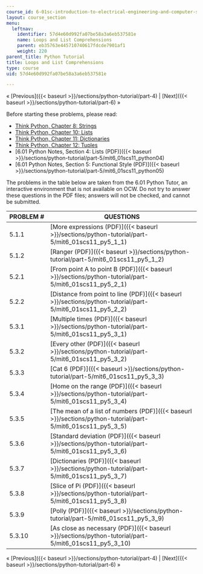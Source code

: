 ```yaml
---
course_id: 6-01sc-introduction-to-electrical-engineering-and-computer-science-i-spring-2011
layout: course_section
menu:
  leftnav:
    identifier: 57d4e60d992fa07be58a3a6eb537581e
    name: Loops and List Comprehensions
    parent: eb35763e445710740617fdcde7901af1
    weight: 220
parent_title: Python Tutorial
title: Loops and List Comprehensions
type: course
uid: 57d4e60d992fa07be58a3a6eb537581e

---
```


« [Previous]({{< baseurl >}}/sections/python-tutorial/part-4) | [Next]({{< baseurl >}}/sections/python-tutorial/part-6) »

Before starting these problems, please read:

*   [Think Python, Chapter 8: Strings](http://www.greenteapress.com/thinkpython/html/book009.html)
*   [Think Python, Chapter 10: Lists](http://www.greenteapress.com/thinkpython/html/book011.html)
*   [Think Python, Chapter 11: Dictionaries](http://www.greenteapress.com/thinkpython/html/book012.html)
*   [Think Python, Chapter 12: Tuples](http://www.greenteapress.com/thinkpython/html/book013.html)
*   [6.01 Python Notes, Section 4: Lists (PDF)]({{< baseurl >}}/sections/python-tutorial/part-5/mit6_01scs11_python04)
*   [6.01 Python Notes, Section 5: Functional Style (PDF)]({{< baseurl >}}/sections/python-tutorial/part-5/mit6_01scs11_python05)

The problems in the table below are taken from the 6.01 Python Tutor, an interactive environment that is not available on OCW. Do not try to answer these questions in the PDF files; answers will not be checked, and cannot be submitted.

| PROBLEM # | QUESTIONS |
| --- | --- |
| 5.1.1 | [More expressions (PDF)]({{< baseurl >}}/sections/python-tutorial/part-5/mit6_01scs11_py5_1_1) |
| 5.1.2 | [Ranger (PDF)]({{< baseurl >}}/sections/python-tutorial/part-5/mit6_01scs11_py5_1_2) |
| 5.2.1 | [From point A to point B (PDF)]({{< baseurl >}}/sections/python-tutorial/part-5/mit6_01scs11_py5_2_1) |
| 5.2.2 | [Distance from point to line (PDF)]({{< baseurl >}}/sections/python-tutorial/part-5/mit6_01scs11_py5_2_2) |
| 5.3.1 | [Multiple times (PDF)]({{< baseurl >}}/sections/python-tutorial/part-5/mit6_01scs11_py5_3_1) |
| 5.3.2 | [Every other (PDF)]({{< baseurl >}}/sections/python-tutorial/part-5/mit6_01scs11_py5_3_2) |
| 5.3.3 | [Cat 6 (PDF)]({{< baseurl >}}/sections/python-tutorial/part-5/mit6_01scs11_py5_3_3) |
| 5.3.4 | [Home on the range (PDF)]({{< baseurl >}}/sections/python-tutorial/part-5/mit6_01scs11_py5_3_4) |
| 5.3.5 | [The mean of a list of numbers (PDF)]({{< baseurl >}}/sections/python-tutorial/part-5/mit6_01scs11_py5_3_5) |
| 5.3.6 | [Standard deviation (PDF)]({{< baseurl >}}/sections/python-tutorial/part-5/mit6_01scs11_py5_3_6) |
| 5.3.7 | [Dictionaries (PDF)]({{< baseurl >}}/sections/python-tutorial/part-5/mit6_01scs11_py5_3_7) |
| 5.3.8 | [Slice of Pi (PDF)]({{< baseurl >}}/sections/python-tutorial/part-5/mit6_01scs11_py5_3_8) |
| 5.3.9 | [Polly (PDF)]({{< baseurl >}}/sections/python-tutorial/part-5/mit6_01scs11_py5_3_9) |
| 5.3.10 | [As close as necessary (PDF)]({{< baseurl >}}/sections/python-tutorial/part-5/mit6_01scs11_py5_3_10) 

« [Previous]({{< baseurl >}}/sections/python-tutorial/part-4) | [Next]({{< baseurl >}}/sections/python-tutorial/part-6) »